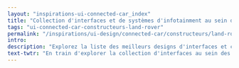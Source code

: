 ```yaml
---
layout: "inspirations-ui-connected-car_index"
title: "Collection d'interfaces et de systèmes d'infotainment au sein des voitures connectées Land Rover"
tags: "ui-connected-car-constructeurs-land-rover"
permalink: "/inspirations/ui-design/connected-car/constructeurs/land-rover/"
intro:
description: "Explorez la liste des meilleurs designs d'interfaces et concepts de tableaux de bord automobiles de Land Rover"
text-twtr: "En train d'explorer la collection d'interfaces au sein des voitures connectées Land Rover du @MagDuWebdesign"
---
```

